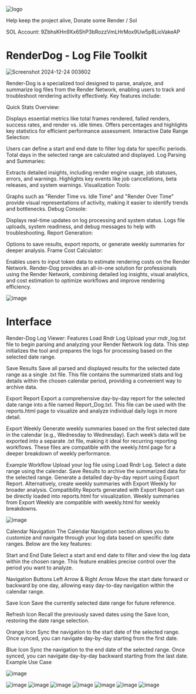 
![logo](https://github.com/user-attachments/assets/86167d0a-3c5b-4aed-afba-d1049a1553c4)

Help keep the project alive, Donate some Render / Sol 

SOL Account: 9ZbhsKHn9Xx6ShP3bRozzVmLHrMox9Uw5p8LioVakeAP


# RenderDog - Log File Toolkit

![Screenshot 2024-12-24 003602](https://github.com/user-attachments/assets/0b5f0a9c-cd49-4369-8a19-633548fd1d1a)

Render-Dog is a specialized tool designed to parse, analyze, and summarize log files from the Render Network, enabling users to track and troubleshoot rendering activity effectively. Key features include:

Quick Stats Overview:

Displays essential metrics like total frames rendered, failed renders, success rates, and render vs. idle times.
Offers percentages and highlights key statistics for efficient performance assessment.
Interactive Date Range Selection:

Users can define a start and end date to filter log data for specific periods.
Total days in the selected range are calculated and displayed.
Log Parsing and Summaries:

Extracts detailed insights, including render engine usage, job statuses, errors, and warnings.
Highlights key events like job cancellations, beta releases, and system warnings.
Visualization Tools:

Graphs such as "Render Time vs. Idle Time" and "Render Over Time" provide visual representations of activity, making it easier to identify trends and bottlenecks.
Debug Console:

Displays real-time updates on log processing and system status.
Logs file uploads, system readiness, and debug messages to help with troubleshooting.
Report Generation:

Options to save results, export reports, or generate weekly summaries for deeper analysis.
Frame Cost Calculator:

Enables users to input token data to estimate rendering costs on the Render Network.
Render-Dog provides an all-in-one solution for professionals using the Render Network, combining detailed log insights, visual analytics, and cost estimation to optimize workflows and improve rendering efficiency.

 
![image](https://github.com/user-attachments/assets/34f666fc-cac6-4047-991d-d3fec4cd46f0)

# Interface
Render-Dog Log Viewer: Features
Load Rndr Log
Upload your rndr_log.txt file to begin parsing and analyzing your Render Network log data. This step initializes the tool and prepares the logs for processing based on the selected date range.

Save Results
Save all parsed and displayed results for the selected date range as a single .txt file. This file contains the summarized stats and log details within the chosen calendar period, providing a convenient way to archive data.

Export Report
Export a comprehensive day-by-day report for the selected date range into a file named Report_Dog.txt. This file can be used with the reports.html page to visualize and analyze individual daily logs in more detail.

Export Weekly
Generate weekly summaries based on the first selected date in the calendar (e.g., Wednesday to Wednesday). Each week’s data will be exported into a separate .txt file, making it ideal for recurring reporting workflows. These files are compatible with the weekly.html page for a deeper breakdown of weekly performance.

Example Workflow
Upload your log file using Load Rndr Log.
Select a date range using the calendar.
Save Results to archive the summarized data for the selected range.
Generate a detailed day-by-day report using Export Report.
Alternatively, create weekly summaries with Export Weekly for broader analysis.
Compatibility
Reports generated with Export Report can be directly loaded into reports.html for visualization.
Weekly summaries from Export Weekly are compatible with weekly.html for weekly breakdowns.

![image](https://github.com/user-attachments/assets/24a7921a-39f4-412f-9394-de1e668aa562)

Calendar Navigation
The Calendar Navigation section allows you to customize and navigate through your log data based on specific date ranges. Below are the key features:

Start and End Date
Select a start and end date to filter and view the log data within the chosen range.
This feature enables precise control over the period you want to analyze.

Navigation Buttons
Left Arrow & Right Arrow
Move the start date forward or backward by one day, allowing easy day-to-day navigation within the calendar range.

Save Icon
Save the currently selected date range for future reference.

Refresh Icon
Recall the previously saved dates using the Save Icon, restoring the date range selection.

Orange Icon
Sync the navigation to the start date of the selected range.
Once synced, you can navigate day-by-day starting from the first date.

Blue Icon
Sync the navigation to the end date of the selected range.
Once synced, you can navigate day-by-day backward starting from the last date.
Example Use Case

![image](https://github.com/user-attachments/assets/3f52c259-5f1a-41aa-9c46-c306872ce322)

 ![image](https://github.com/user-attachments/assets/88b15fba-047a-413e-9889-5a066412b59b)
 ![image](https://github.com/user-attachments/assets/9e4603d5-fa23-4555-bec2-f5ae58ed4b44)
![image](https://github.com/user-attachments/assets/acfe5d0d-97a9-4b4d-bfdb-29faf6de4e57)
![image](https://github.com/user-attachments/assets/ef122cf1-874f-442b-a081-29d6c6f80e6f)
![image](https://github.com/user-attachments/assets/cb8f41c0-ae04-411b-b9a5-5ede91c2eca9)
![image](https://github.com/user-attachments/assets/c0c573e9-1b23-48ca-9438-a2f92073ebdd)
![image](https://github.com/user-attachments/assets/fa7acd36-d5a0-43c3-a429-70a1ff9a0164)




